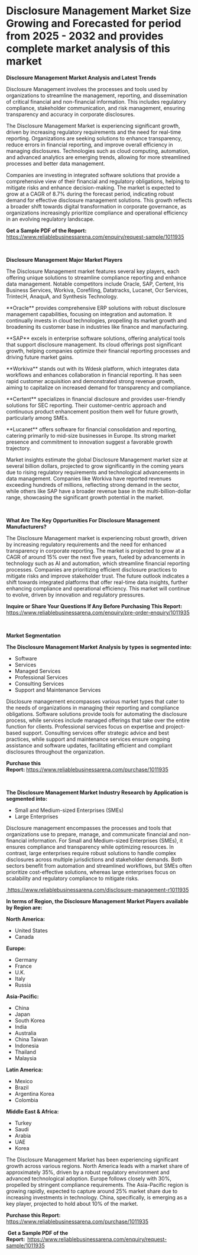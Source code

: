 <p><h1>Disclosure Management Market Size Growing and Forecasted for period from 2025 - 2032 and provides complete market analysis of this market</h1></p><p><strong>Disclosure Management Market Analysis and Latest Trends</strong></p>
<p><p>Disclosure Management involves the processes and tools used by organizations to streamline the management, reporting, and dissemination of critical financial and non-financial information. This includes regulatory compliance, stakeholder communication, and risk management, ensuring transparency and accuracy in corporate disclosures.</p><p>The Disclosure Management Market is experiencing significant growth, driven by increasing regulatory requirements and the need for real-time reporting. Organizations are seeking solutions to enhance transparency, reduce errors in financial reporting, and improve overall efficiency in managing disclosures. Technologies such as cloud computing, automation, and advanced analytics are emerging trends, allowing for more streamlined processes and better data management.</p><p>Companies are investing in integrated software solutions that provide a comprehensive view of their financial and regulatory obligations, helping to mitigate risks and enhance decision-making. The market is expected to grow at a CAGR of 8.7% during the forecast period, indicating robust demand for effective disclosure management solutions. This growth reflects a broader shift towards digital transformation in corporate governance, as organizations increasingly prioritize compliance and operational efficiency in an evolving regulatory landscape.</p></p>
<p><strong>Get a Sample PDF of the Report:&nbsp;</strong> <a href="https://www.reliablebusinessarena.com/enquiry/request-sample/1011935?utm_campaign=2957&utm_medium=2&utm_source=Github&utm_content=ia&utm_term=17042025&utm_id=disclosure-management">https://www.reliablebusinessarena.com/enquiry/request-sample/1011935</a></p>
<p>&nbsp;</p>
<p><strong>Disclosure Management Major Market Players</strong></p>
<p><p>The Disclosure Management market features several key players, each offering unique solutions to streamline compliance reporting and enhance data management. Notable competitors include Oracle, SAP, Certent, Iris Business Services, Workiva, Corefiling, Datatracks, Lucanet, Ocr Services, TrintecH, AnaquA, and Synthesis Technology.</p><p>**Oracle** provides comprehensive ERP solutions with robust disclosure management capabilities, focusing on integration and automation. It continually invests in cloud technologies, propelling its market growth and broadening its customer base in industries like finance and manufacturing.</p><p>**SAP** excels in enterprise software solutions, offering analytical tools that support disclosure management. Its cloud offerings post significant growth, helping companies optimize their financial reporting processes and driving future market gains.</p><p>**Workiva** stands out with its Wdesk platform, which integrates data workflows and enhances collaboration in financial reporting. It has seen rapid customer acquisition and demonstrated strong revenue growth, aiming to capitalize on increased demand for transparency and compliance.</p><p>**Certent** specializes in financial disclosure and provides user-friendly solutions for SEC reporting. Their customer-centric approach and continuous product enhancement position them well for future growth, particularly among SMEs.</p><p>**Lucanet** offers software for financial consolidation and reporting, catering primarily to mid-size businesses in Europe. Its strong market presence and commitment to innovation suggest a favorable growth trajectory.</p><p>Market insights estimate the global Disclosure Management market size at several billion dollars, projected to grow significantly in the coming years due to rising regulatory requirements and technological advancements in data management. Companies like Workiva have reported revenues exceeding hundreds of millions, reflecting strong demand in the sector, while others like SAP have a broader revenue base in the multi-billion-dollar range, showcasing the significant growth potential in the market.</p></p>
<p>&nbsp;</p>
<p><strong>What Are The Key Opportunities For Disclosure Management Manufacturers?</strong></p>
<p><p>The Disclosure Management market is experiencing robust growth, driven by increasing regulatory requirements and the need for enhanced transparency in corporate reporting. The market is projected to grow at a CAGR of around 15% over the next five years, fueled by advancements in technology such as AI and automation, which streamline financial reporting processes. Companies are prioritizing efficient disclosure practices to mitigate risks and improve stakeholder trust. The future outlook indicates a shift towards integrated platforms that offer real-time data insights, further enhancing compliance and operational efficiency. This market will continue to evolve, driven by innovation and regulatory pressures.</p></p>
<p><strong>Inquire or Share Your Questions If Any Before Purchasing This Report:</strong> <a href="https://www.reliablebusinessarena.com/enquiry/pre-order-enquiry/1011935?utm_campaign=2957&utm_medium=2&utm_source=Github&utm_content=ia&utm_term=17042025&utm_id=disclosure-management">https://www.reliablebusinessarena.com/enquiry/pre-order-enquiry/1011935</a></p>
<p>&nbsp;</p>
<p><strong>Market Segmentation</strong></p>
<p><strong>The Disclosure Management Market Analysis by types is segmented into:</strong></p>
<p><ul><li>Software</li><li>Services</li><li>Managed Services</li><li>Professional Services</li><li>Consulting Services</li><li>Support and Maintenance Services</li></ul></p>
<p><p>Disclosure management encompasses various market types that cater to the needs of organizations in managing their reporting and compliance obligations. Software solutions provide tools for automating the disclosure process, while services include managed offerings that take over the entire function for clients. Professional services focus on expertise and project-based support. Consulting services offer strategic advice and best practices, while support and maintenance services ensure ongoing assistance and software updates, facilitating efficient and compliant disclosures throughout the organization.</p></p>
<p><strong>Purchase this Report:&nbsp;</strong><a href="https://www.reliablebusinessarena.com/purchase/1011935?utm_campaign=2957&utm_medium=2&utm_source=Github&utm_content=ia&utm_term=17042025&utm_id=disclosure-management">https://www.reliablebusinessarena.com/purchase/1011935</a></p>
<p>&nbsp;</p>
<p><strong>The Disclosure Management Market Industry Research by Application is segmented into:</strong></p>
<p><ul><li>Small and Medium-sized Enterprises (SMEs)</li><li>Large Enterprises</li></ul></p>
<p><p>Disclosure management encompasses the processes and tools that organizations use to prepare, manage, and communicate financial and non-financial information. For Small and Medium-sized Enterprises (SMEs), it ensures compliance and transparency while optimizing resources. In contrast, large enterprises require robust solutions to handle complex disclosures across multiple jurisdictions and stakeholder demands. Both sectors benefit from automation and streamlined workflows, but SMEs often prioritize cost-effective solutions, whereas large enterprises focus on scalability and regulatory compliance to mitigate risks.</p></p>
<p><a href="https://www.reliablebusinessarena.com/disclosure-management-r1011935?utm_campaign=2957&utm_medium=2&utm_source=Github&utm_content=ia&utm_term=17042025&utm_id=disclosure-management">&nbsp;https://www.reliablebusinessarena.com/disclosure-management-r1011935</a></p>
<p><strong>In terms of Region, the Disclosure Management Market Players available by Region are:</strong></p>
<p>
    <p> <strong> North America: </strong>
        <ul>
            <li>United States</li>
            <li>Canada</li>
        </ul>
        </p> 
    <p> <strong> Europe: </strong>
        <ul>
            <li>Germany</li>
            <li>France</li>
            <li>U.K.</li>
            <li>Italy</li>
            <li>Russia</li>
        </ul>
        </p> 
    <p> <strong> Asia-Pacific: </strong>
        <ul>
            <li>China</li>
            <li>Japan</li>
            <li>South Korea</li>
            <li>India</li>
            <li>Australia</li>
            <li>China Taiwan</li>
            <li>Indonesia</li>
            <li>Thailand</li>
            <li>Malaysia</li>
        </ul>
        </p> 
    <p> <strong> Latin America: </strong>
        <ul>
            <li>Mexico</li>
            <li>Brazil</li>
            <li>Argentina Korea</li>
            <li>Colombia</li>
        </ul>
        </p> 
    <p> <strong> Middle East & Africa: </strong>
        <ul>
            <li>Turkey</li>
            <li>Saudi</li>
            <li>Arabia</li>
            <li>UAE</li>
            <li>Korea</li>
        </ul>
    </p>
    </p>
<p><p>The Disclosure Management Market has been experiencing significant growth across various regions. North America leads with a market share of approximately 35%, driven by a robust regulatory environment and advanced technological adoption. Europe follows closely with 30%, propelled by stringent compliance requirements. The Asia-Pacific region is growing rapidly, expected to capture around 25% market share due to increasing investments in technology. China, specifically, is emerging as a key player, projected to hold about 10% of the market.</p></p>
<p><strong>Purchase this Report: </strong><a href="https://www.reliablebusinessarena.com/purchase/1011935?utm_campaign=2957&utm_medium=2&utm_source=Github&utm_content=ia&utm_term=17042025&utm_id=disclosure-management">https://www.reliablebusinessarena.com/purchase/1011935</a></p>
<p>&nbsp;<strong>Get a Sample PDF of the Report:&nbsp;&nbsp;</strong><a href="https://www.reliablebusinessarena.com/enquiry/request-sample/1011935?utm_campaign=2957&utm_medium=2&utm_source=Github&utm_content=ia&utm_term=17042025&utm_id=disclosure-management">https://www.reliablebusinessarena.com/enquiry/request-sample/1011935</a></p>
<p><strong></strong></p>
<p><p></p><p></p><p></p></p>